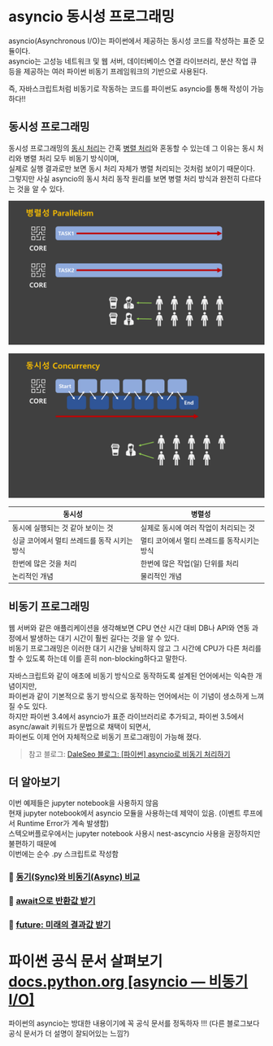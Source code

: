 # asyncio 동시성 프로그래밍

asyncio(Asynchronous I/O)는 파이썬에서 제공하는 동시성 코드를 작성하는 표준 모듈이다.  
asyncio는 고성능 네트워크 및 웹 서버, 데이터베이스 연결 라이브러리, 분산 작업 큐 등을 제공하는 여러 파이썬 비동기 프레임워크의 기반으로 사용된다.

즉, 자바스크립트처럼 비동기로 작동하는 코드를 파이썬도 asyncio를 통해 작성이 가능하다!!

## 동시성 프로그래밍

동시성 프로그래밍의 <U>동시 처리</U>는 간혹 <U>병렬 처리</U>와 혼동할 수 있는데 그 이유는 동시 처리와 병렬 처리 모두 비동기 방식이며,  
실제로 실행 결과로만 보면 동시 처리 자체가 병렬 처리되는 것처럼 보이기 때문이다.   
그렇지만 사실 asyncio의 동시 처리 동작 원리를 보면 병렬 처리 방식과 완전히 다르다는 것을 알 수 있다.

![](../images/paraller.PNG)

![](../images/concurrent.PNG)


|동시성|병렬성|
|---|---|
|동시에 실행되는 것 같아 보이는 것|실제로 동시에 여러 작업이 처리되는 것|
|싱글 코어에서 멀티 쓰레드를 동작 시키는 방식|멀티 코어에서 멀티 쓰레드를 동작시키는 방식|
|한번에 많은 것을 처리|한번에 많은 작업(일) 단위를 처리|
|논리적인 개념|물리적인 개념|

## 비동기 프로그래밍

웹 서버와 같은 애플리케이션을 생각해보면 CPU 연산 시간 대비 DB나 API와 연동 과정에서 발생하는 대기 시간이 훨씬 길다는 것을 알 수 있다.  
비동기 프로그래밍은 이러한 대기 시간을 낭비하지 않고 그 시간에 CPU가 다른 처리를 할 수 있도록 하는데 이를 흔히 non-blocking하다고 말한다.

자바스크립트와 같이 애초에 비동기 방식으로 동작하도록 설계된 언어에서는 익숙한 개념이지만,  
파이썬과 같이 기본적으로 동기 방식으로 동작하는 언어에서는 이 기념이 생소하게 느껴질 수도 있다.  
하지만 파이썬 3.4에서 asyncio가 표준 라이브러리로 추가되고, 파이썬 3.5에서 async/await 키워드가 문법으로 채택이 되면서,  
파이썬도 이제 언어 자체적으로 비동기 프로그래밍이 가능해 졌다.

> 참고 블로그: [DaleSeo 블로그: [파이썬] asyncio로 비동기 처리하기](https://www.daleseo.com/python-asyncio/)

## 더 알아보기

이번 예제들은 jupyter notebook을 사용하지 않음  
현재 jupyter notebook에서 asyncio 모듈을 사용하는데 제약이 있음. (이벤트 루프에서 Runtime Error가 계속 발생함)  
스텍오버플로우에서는 jupyter notebook 사용시 nest-ascyncio 사용을 권장하지만 불편하기 때문에  
이번에는 순수 .py 스크립트로 작성함

### 📌 [동기(Sync)와 비동기(Async) 비교](./comparison.py)
### 📌 [await으로 반환값 받기](./async_await.py)
### 📌 [future: 미래의 결과값 받기](./asyncio_future.py)

# 파이썬 공식 문서 살펴보기 [docs.python.org [asyncio — 비동기 I/O]](https://docs.python.org/ko/3/library/asyncio.html)

파이썬의 asyncio는 방대한 내용이기에 꼭 공식 문서를 정독하자 !!! (다른 블로그보다 공식 문서가 더 설명이 잘되어있는 느낌?)